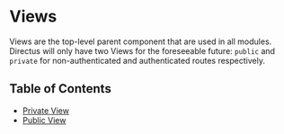 # Views

Views are the top-level parent component that are used in all modules. Directus will only have two
Views for the foreseeable future: `public` and `private` for non-authenticated and authenticated
routes respectively.

## Table of Contents

* [Private View](./private-view)
* [Public View](./public)
